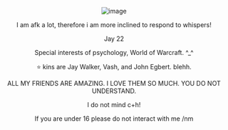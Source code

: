 <p align="center">
<![image](https://github.com/CactusEggs/CactusEggs/assets/172105020/1a069d6f-cde9-4d72-bce9-0756906e1d27)" 




![image](https://github.com/CactusEggs/CactusEggs/assets/172105020/b04ed106-7d2a-4f27-af07-54df4de5fdb6)


  <p align="center">     
  I am afk a lot, therefore i am more inclined to respond to whispers!
<p align="center">     
  Jay 22 
<p align="center">     
   Special interests of psychology, World of Warcraft. ^_^
<p align="center">     
   ⭐ kins are Jay Walker, Vash, and John Egbert. blehh.
<p align="center">     
  ALL MY FRIENDS ARE AMAZING. I LOVE THEM SO MUCH. YOU DO NOT UNDERSTAND.
<p align="center">     
  I do not mind c+h! 
<p align="center">    
  If you are under 16 please do not interact with me /nm 
